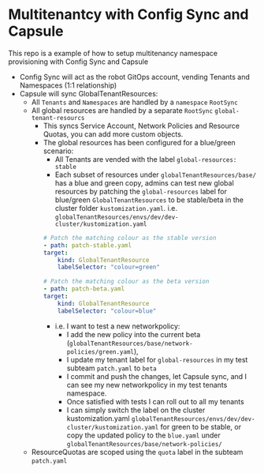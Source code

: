 # Multitenantcy with Config Sync and Capsule
This repo is a example of how to setup multitenancy namespace provisioning with Config Sync and Capsule

- Config Sync will act as the robot GitOps account, vending Tenants and Namespaces (1:1 relationship)
- Capsule will sync GlobalTenantResources:
    - All `Tenants` and `Namespaces` are handled by a `namespace` `RootSync`
    - All global resources are handled by a separate `RootSync` `global-tenant-resourcs`
        - This syncs Service Account, Network Policies and Resource Quotas, you can add more custom objects.
        - The global resources has been configured for a blue/green scenario:
            - All Tenants are vended with the label `global-resources: stable`
            - Each subset of resources under `globalTenantResources/base/` has a blue and green copy, admins can test new global resources by patching the `global-resources` label for blue/green `GlobalTenantResources` to be stable/beta in the cluster folder `kustomization.yaml`. i.e. `globalTenantResources/envs/dev/dev-cluster/kustomization.yaml`
            ```yaml
            # Patch the matching colour as the stable version
            - path: patch-stable.yaml
            target:
                kind: GlobalTenantResource
                labelSelector: "colour=green"

            # Patch the matching colour as the beta version
            - path: patch-beta.yaml
            target:
                kind: GlobalTenantResource
                labelSelector: "colour=blue"
            ```
            - i.e. I want to test a new networkpolicy:
                - I add the new policy into the current beta (`globalTenantResources/base/network-policies/green.yaml`), 
                - I update my tenant label for `global-resources` in my test subteam `patch.yaml` to `beta`
                - I commit and push the changes, let Capsule sync, and I can see my new networkpolicy in my test tenants namespace.
                - Once satisfied with tests I can roll out to all my tenants
                - I can simply switch the label on the cluster kustomization.yaml `globalTenantResources/envs/dev/dev-cluster/kustomization.yaml` for green to be stable, or copy the updated policy to the `blue.yaml` under `globalTenantResources/base/network-policies/`
    - ResourceQuotas are scoped using the `quota` label in the subteam `patch.yaml`
